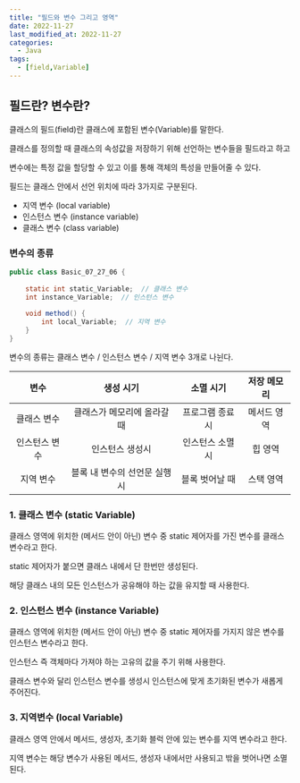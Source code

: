 ```yaml
---
title: "필드와 변수 그리고 영역"
date: 2022-11-27
last_modified_at: 2022-11-27
categories: 
  - Java
tags:
  - [field,Variable]
---
```


## 필드란? 변수란?
클래스의 필드(field)란 클래스에 포함된 변수(Variable)를 말한다.  

클래스를 정의할 때 클래스의 속성값을 저장하기 위해 선언하는 변수들을 필드라고 하고  

변수에는 특정 값을 할당할 수 있고 이를 통해 객체의 특성을 만들어줄 수 있다.  

필드는 클래스 안에서 선언 위치에 따라 3가지로 구분된다.

- 지역 변수 (local variable)  
- 인스턴스 변수 (instance variable)  
- 클래스 변수 (class variable)  


### 변수의 종류
```java
public class Basic_07_27_06 {
	
	static int static_Variable;  // 클래스 변수
	int instance_Variable;  // 인스턴스 변수
	
	void method() {
		int local_Variable;  // 지역 변수
	}
}
```

변수의 종류는 클래스 변수 / 인스턴스 변수 / 지역 변수 3개로 나뉜다.  

|변수|생성 시기|소멸 시기|저장 메모리|
|:---:|:---:|:---:|:---:|
|클래스 변수|클래스가 메모리에 올라갈 때|프로그램 종료시|메서드 영역|
|인스턴스 변수|인스턴스 생성시|인스턴스 소멸시|힙 영역|
|지역 변수|블록 내 변수의 선언문 실행시|블록 벗어날 때|스택 영역|

### 1. 클래스 변수 (static Variable)  

클래스 영역에 위치한 (메서드 안이 아닌) 변수 중 static 제어자를 가진 변수를 클래스 변수라고 한다.  

static 제어자가 붙으면 클래스 내에서 단 한번만 생성된다.  

해당 클래스 내의 모든 인스턴스가 공유해야 하는 값을 유지할 때 사용한다.  

 
### 2. 인스턴스 변수 (instance Variable)  

클래스 영역에 위치한 (메서드 안이 아닌) 변수 중 static 제어자를 가지지 않은 변수를 인스턴스 변수라고 한다.  

인스턴스 즉 객체마다 가져야 하는 고유의 값을 주기 위해 사용한다.  

클래스 변수와 달리 인스턴스 변수를 생성시 인스턴스에 맞게 초기화된 변수가 새롭게 주어진다.  


### 3. 지역변수 (local Variable)  

클래스 영역 안에서 메서드, 생성자, 초기화 블럭 안에 있는 변수를 지역 변수라고 한다.  

지역 변수는 해당 변수가 사용된 메서드, 생성자 내에서만 사용되고 밖을 벗어나면 소멸된다.  